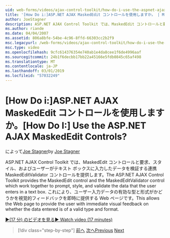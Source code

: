 ```yaml
---
uid: web-forms/videos/ajax-control-toolkit/how-do-i-use-the-aspnet-ajax-maskededit-controls
title: '[How Do i:]ASP.NET AJAX MaskedEdit コントロールを使用しますか。 | Microsoft Docs'
author: JoeStagner
description: ASP.NET AJAX Control Toolkit では、MaskedEdit コントロールと要求、スタイル、および d を検証する連携 MaskedEditValidator コントロールを提供しています.
ms.author: riande
ms.date: 04/04/2007
ms.assetid: 806a8bfe-54be-4c96-8ffd-66303cc2b2f9
msc.legacyurl: /web-forms/videos/ajax-control-toolkit/how-do-i-use-the-aspnet-ajax-maskededit-controls
msc.type: video
ms.openlocfilehash: 9cfc614376354e740ab1e4da8cee1f6de4996aaf
ms.sourcegitcommit: 24b1f6decbb17bb22a45166e5fdb0845c65af498
ms.translationtype: MT
ms.contentlocale: ja-JP
ms.lasthandoff: 03/01/2019
ms.locfileid: "57032249"
---
```

<a name="how-do-i-use-the-aspnet-ajax-maskededit-controls"></a><span data-ttu-id="e01f5-104">[How Do i:]ASP.NET AJAX MaskedEdit コントロールを使用しますか。</span><span class="sxs-lookup"><span data-stu-id="e01f5-104">[How Do I:] Use the ASP.NET AJAX MaskedEdit Controls?</span></span>
====================
<span data-ttu-id="e01f5-105">によって[Joe Stagner](https://github.com/JoeStagner)</span><span class="sxs-lookup"><span data-stu-id="e01f5-105">by [Joe Stagner](https://github.com/JoeStagner)</span></span>

<span data-ttu-id="e01f5-106">ASP.NET AJAX Control Toolkit では、MaskedEdit コントロールと要求、スタイル、およびユーザーがテキスト ボックスに入力したデータを検証する連携 MaskedEditValidator コントロールを提供します。</span><span class="sxs-lookup"><span data-stu-id="e01f5-106">The ASP.NET AJAX Control Toolkit provides the MaskedEdit control and the MaskedEditValidator control which work together to prompt, style, and validate the data that the user enters in a text box.</span></span> <span data-ttu-id="e01f5-107">これにより、ユーザー入力データの有効な型と形式がかどうかを視覚的フィードバックを即時に提供する Web ページです。</span><span class="sxs-lookup"><span data-stu-id="e01f5-107">This allows the Web page to provide the user with immediate visual feedback on whether the data entered is of a valid type and format.</span></span>

[<span data-ttu-id="e01f5-108">&#9654;(17 分) のビデオを見る</span><span class="sxs-lookup"><span data-stu-id="e01f5-108">&#9654; Watch video (17 minutes)</span></span>](https://channel9.msdn.com/Blogs/ASP-NET-Site-Videos/how-do-i-use-the-aspnet-ajax-maskededit-controls)

> [!div class="step-by-step"]
> <span data-ttu-id="e01f5-109">[前へ](how-do-i-use-the-aspnet-ajax-dropdown-control.md)
> [次へ](how-do-i-use-the-aspnet-ajax-mutuallyexclusive-checkbox-extender.md)</span><span class="sxs-lookup"><span data-stu-id="e01f5-109">[Previous](how-do-i-use-the-aspnet-ajax-dropdown-control.md)
[Next](how-do-i-use-the-aspnet-ajax-mutuallyexclusive-checkbox-extender.md)</span></span>
